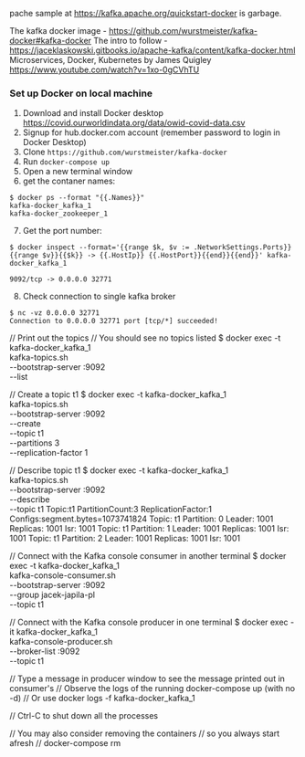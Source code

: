 pache sample at https://kafka.apache.org/quickstart-docker is garbage.

The kafka docker image - https://github.com/wurstmeister/kafka-docker#kafka-docker
The intro to follow - https://jaceklaskowski.gitbooks.io/apache-kafka/content/kafka-docker.html
Microservices, Docker, Kubernetes by James Quigley https://www.youtube.com/watch?v=1xo-0gCVhTU


### Set up Docker on local machine
1. Download and install Docker desktop https://covid.ourworldindata.org/data/owid-covid-data.csv
2. Signup for hub.docker.com account (remember password to login in Docker Desktop)
3. Clone `https://github.com/wurstmeister/kafka-docker`
4. Run `docker-compose up`
5. Open a new terminal window
6. get the contaner names: 
```
$ docker ps --format "{{.Names}}"
kafka-docker_kafka_1
kafka-docker_zookeeper_1
```
7. Get the port number: 
```
$ docker inspect --format='{{range $k, $v := .NetworkSettings.Ports}}{{range $v}}{{$k}} -> {{.HostIp}} {{.HostPort}}{{end}}{{end}}' kafka-docker_kafka_1

9092/tcp -> 0.0.0.0 32771
```
8. Check connection to single kafka broker
```
$ nc -vz 0.0.0.0 32771
Connection to 0.0.0.0 32771 port [tcp/*] succeeded!
```

// Print out the topics
// You should see no topics listed
$ docker exec -t kafka-docker_kafka_1 \
  kafka-topics.sh \
    --bootstrap-server :9092 \
    --list

// Create a topic t1
$ docker exec -t kafka-docker_kafka_1 \
  kafka-topics.sh \
    --bootstrap-server :9092 \
    --create \
    --topic t1 \
    --partitions 3 \
    --replication-factor 1

// Describe topic t1
$ docker exec -t kafka-docker_kafka_1 \
  kafka-topics.sh \
    --bootstrap-server :9092 \
    --describe \
    --topic t1
Topic:t1    PartitionCount:3    ReplicationFactor:1 Configs:segment.bytes=1073741824
    Topic: t1   Partition: 0    Leader: 1001    Replicas: 1001  Isr: 1001
    Topic: t1   Partition: 1    Leader: 1001    Replicas: 1001  Isr: 1001
    Topic: t1   Partition: 2    Leader: 1001    Replicas: 1001  Isr: 1001

// Connect with the Kafka console consumer in another terminal
$ docker exec -t kafka-docker_kafka_1 \
  kafka-console-consumer.sh \
    --bootstrap-server :9092 \
    --group jacek-japila-pl \
    --topic t1

// Connect with the Kafka console producer in one terminal
$ docker exec -it kafka-docker_kafka_1 \
  kafka-console-producer.sh \
    --broker-list :9092 \
    --topic t1

// Type a message in producer window to see the message printed out in consumer's
// Observe the logs of the running docker-compose up (with no -d)
// Or use docker logs -f kafka-docker_kafka_1

// Ctrl-C to shut down all the processes

// You may also consider removing the containers
// so you always start afresh
// docker-compose rm

